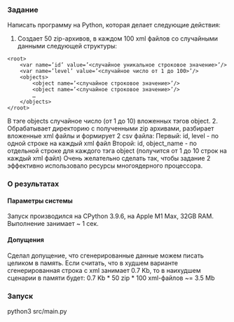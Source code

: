### Задание
Написать программу на Python, которая делает следующие действия:
1. Создает 50 zip-архивов, в каждом 100 xml файлов со случайными данными следующей структуры:
```
<root>
    <var name=’id’ value=’<случайное уникальное строковое значение>’/>
    <var name=’level’ value=’<случайное число от 1 до 100>’/>
    <objects>
        <object name=’<случайное строковое значение>’/>
        <object name=’<случайное строковое значение>’/>
        …
    </objects>
</root>
```

В тэге objects случайное число (от 1 до 10) вложенных тэгов object.
2. Обрабатывает директорию с полученными zip архивами, разбирает вложенные xml файлы и формирует 2 csv файла:
Первый: id, level - по одной строке на каждый xml файл
Второй: id, object_name - по отдельной строке для каждого тэга object (получится от 1 до 10 строк на каждый xml файл)
Очень желательно сделать так, чтобы задание 2 эффективно использовало ресурсы многоядерного процессора.

### О результатах
#### Параметры системы
Запуск производился на СPython 3.9.6, на Apple M1 Max, 32GB RAM. Выполнение занимает ~ 1 сек.
#### Допущения
Сделал допущение, что сгенерированные данные можем писать целиком в память. 
Если считать, что в худшем варианте сгенерированная строка с xml занимает 0.7 Kb,
то в наихудшем сценарии в памяти будет: 0.7 Kb * 50 zip * 100 xml-файлов ~= 3.5 Mb

### Запуск
python3 src/main.py 
